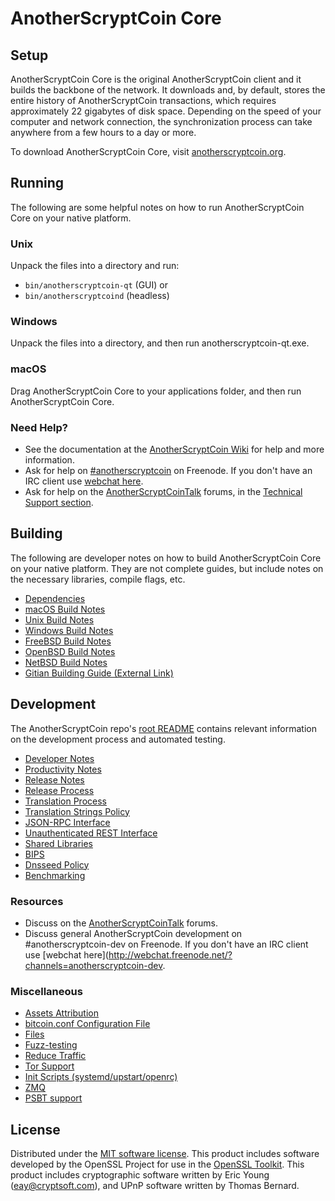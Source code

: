 AnotherScryptCoin Core
=============

Setup
---------------------
AnotherScryptCoin Core is the original AnotherScryptCoin client and it builds the backbone of the network. It downloads and, by default, stores the entire history of AnotherScryptCoin transactions, which requires approximately 22 gigabytes of disk space. Depending on the speed of your computer and network connection, the synchronization process can take anywhere from a few hours to a day or more.

To download AnotherScryptCoin Core, visit [anotherscryptcoin.org](https://anotherscryptcoin.org/).

Running
---------------------
The following are some helpful notes on how to run AnotherScryptCoin Core on your native platform.

### Unix

Unpack the files into a directory and run:

- `bin/anotherscryptcoin-qt` (GUI) or
- `bin/anotherscryptcoind` (headless)

### Windows

Unpack the files into a directory, and then run anotherscryptcoin-qt.exe.

### macOS

Drag AnotherScryptCoin Core to your applications folder, and then run AnotherScryptCoin Core.

### Need Help?

* See the documentation at the [AnotherScryptCoin Wiki](https://anotherscryptcoin.info/)
for help and more information.
* Ask for help on [#anotherscryptcoin](http://webchat.freenode.net?channels=anotherscryptcoin) on Freenode. If you don't have an IRC client use [webchat here](http://webchat.freenode.net?channels=anotherscryptcoin).
* Ask for help on the [AnotherScryptCoinTalk](https://anotherscryptcointalk.io/) forums, in the [Technical Support section](https://anotherscryptcointalk.io/c/technical-support).

Building
---------------------
The following are developer notes on how to build AnotherScryptCoin Core on your native platform. They are not complete guides, but include notes on the necessary libraries, compile flags, etc.

- [Dependencies](dependencies.md)
- [macOS Build Notes](build-osx.md)
- [Unix Build Notes](build-unix.md)
- [Windows Build Notes](build-windows.md)
- [FreeBSD Build Notes](build-freebsd.md)
- [OpenBSD Build Notes](build-openbsd.md)
- [NetBSD Build Notes](build-netbsd.md)
- [Gitian Building Guide (External Link)](https://github.com/bitcoin-core/docs/blob/master/gitian-building.md)

Development
---------------------
The AnotherScryptCoin repo's [root README](/README.md) contains relevant information on the development process and automated testing.

- [Developer Notes](developer-notes.md)
- [Productivity Notes](productivity.md)
- [Release Notes](release-notes.md)
- [Release Process](release-process.md)
- [Translation Process](translation_process.md)
- [Translation Strings Policy](translation_strings_policy.md)
- [JSON-RPC Interface](JSON-RPC-interface.md)
- [Unauthenticated REST Interface](REST-interface.md)
- [Shared Libraries](shared-libraries.md)
- [BIPS](bips.md)
- [Dnsseed Policy](dnsseed-policy.md)
- [Benchmarking](benchmarking.md)

### Resources
* Discuss on the [AnotherScryptCoinTalk](https://anotherscryptcointalk.io/) forums.
* Discuss general AnotherScryptCoin development on #anotherscryptcoin-dev on Freenode. If you don't have an IRC client use [webchat here](http://webchat.freenode.net/?channels=anotherscryptcoin-dev.

### Miscellaneous
- [Assets Attribution](assets-attribution.md)
- [bitcoin.conf Configuration File](bitcoin-conf.md)
- [Files](files.md)
- [Fuzz-testing](fuzzing.md)
- [Reduce Traffic](reduce-traffic.md)
- [Tor Support](tor.md)
- [Init Scripts (systemd/upstart/openrc)](init.md)
- [ZMQ](zmq.md)
- [PSBT support](psbt.md)

License
---------------------
Distributed under the [MIT software license](/COPYING).
This product includes software developed by the OpenSSL Project for use in the [OpenSSL Toolkit](https://www.openssl.org/). This product includes
cryptographic software written by Eric Young ([eay@cryptsoft.com](mailto:eay@cryptsoft.com)), and UPnP software written by Thomas Bernard.
